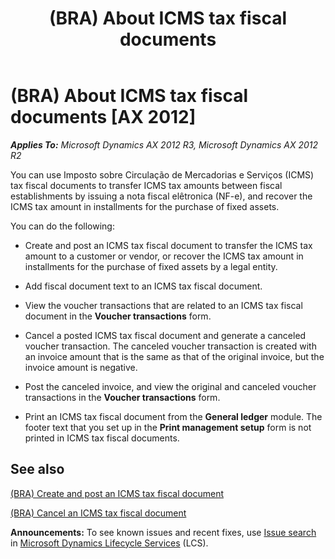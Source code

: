 ﻿---
title: (BRA) About ICMS tax fiscal documents
TOCTitle: (BRA) About ICMS tax fiscal documents
ms:assetid: 3f09ca91-b028-4de1-8c74-6001cda08b96
ms:mtpsurl: https://technet.microsoft.com/en-us/library/JJ710474(v=AX.60)
ms:contentKeyID: 49384365
ms.date: 04/18/2014
mtps_version: v=AX.60
f1_keywords:
- BRA
- Brazil
- ICMS tax documents
- tax documents
- BR - 00017
---

# (BRA) About ICMS tax fiscal documents [AX 2012]


_**Applies To:** Microsoft Dynamics AX 2012 R3, Microsoft Dynamics AX 2012 R2_

You can use Imposto sobre Circulação de Mercadorias e Serviços (ICMS) tax fiscal documents to transfer ICMS tax amounts between fiscal establishments by issuing a nota fiscal elêtronica (NF-e), and recover the ICMS tax amount in installments for the purchase of fixed assets.

You can do the following:

  - Create and post an ICMS tax fiscal document to transfer the ICMS tax amount to a customer or vendor, or recover the ICMS tax amount in installments for the purchase of fixed assets by a legal entity.

  - Add fiscal document text to an ICMS tax fiscal document.

  - View the voucher transactions that are related to an ICMS tax fiscal document in the **Voucher transactions** form.

  - Cancel a posted ICMS tax fiscal document and generate a canceled voucher transaction. The canceled voucher transaction is created with an invoice amount that is the same as that of the original invoice, but the invoice amount is negative.

  - Post the canceled invoice, and view the original and canceled voucher transactions in the **Voucher transactions** form.

  - Print an ICMS tax fiscal document from the **General ledger** module. The footer text that you set up in the **Print management setup** form is not printed in ICMS tax fiscal documents.

## See also

[(BRA) Create and post an ICMS tax fiscal document](bra-create-and-post-an-icms-tax-fiscal-document.md)

[(BRA) Cancel an ICMS tax fiscal document](bra-cancel-an-icms-tax-fiscal-document.md)

  
**Announcements:** To see known issues and recent fixes, use [Issue search](http://go.microsoft.com/fwlink/?linkid=389258) in [Microsoft Dynamics Lifecycle Services](http://go.microsoft.com/fwlink/?linkid=306505) (LCS).

